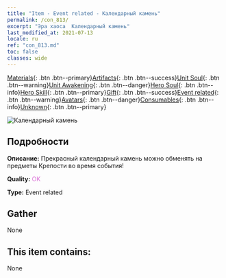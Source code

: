 ```yaml
---
title: "Item - Event related - Календарный камень"
permalink: /con_813/
excerpt: "Эра хаоса  Календарный камень"
last_modified_at: 2021-07-13
locale: ru
ref: "con_813.md"
toc: false
classes: wide
---
```

 [Materials](/ItemsRU/){: .btn .btn--primary}[Artifacts](/ItemsRU/Artifacts/){: .btn .btn--success}[Unit Soul](/ItemsRU/UnitSoul/){: .btn .btn--warning}[Unit Awakening](/ItemsRU/UnitAwakening/){: .btn .btn--danger}[Hero Soul](/ItemsRU/HeroSoul/){: .btn .btn--info}[Hero Skill](/ItemsRU/HeroSkill/){: .btn .btn--primary}[Gift](/ItemsRU/Gift/){: .btn .btn--success}[Event related](/ItemsRU/Events/){: .btn .btn--warning}[Avatars](/ItemsRU/Avatars/){: .btn .btn--danger}[Consumables](/ItemsRU/Consumables/){: .btn .btn--info}[Unknown](/ItemsRU/Unknown/){: .btn .btn--primary}

 ![Календарный камень](/images/t/i_3071.png)

## Подробности
 **Описание:** Прекрасный календарный камень можно обменять на предметы Крепости во время события!

 **Quality:** <span style="color: #DA70D6">OK</span>

 **Type:** Event related

## Gather

  None

## This item contains:

  None

